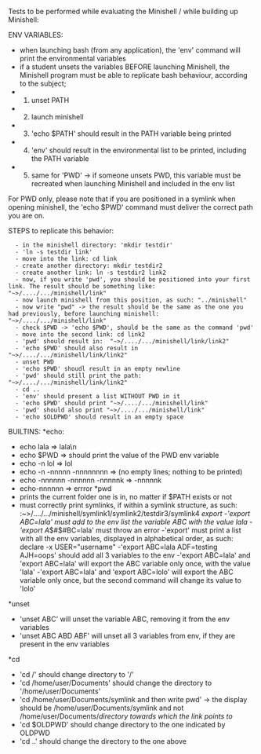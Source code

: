Tests to be performed while evaluating the Minishell / while building up Minishell:


ENV VARIABLES:
  - when launching bash (from any application), the 'env' command will print the environmental variables
  - if a student unsets the variables BEFORE launching Minishell, the Minishell program must be able to replicate bash behaviour, according to the subject;
  -  1) unset PATH
  -  2) launch minishell
  -  3) 'echo $PATH' should result in the PATH variable being printed
  -  4) 'env' should result in the environmental list to be printed, including the PATH variable
  -  5) same for 'PWD' -> if someone unsets PWD, this variable must be recreated when launching Minishell and included in the env list
 
 For PWD only, please note that if you are positioned in a symlink when opening minishell, the 'echo $PWD' command must deliver the correct path you are on.
 
  STEPS to replicate this behavior:
  
      - in the minishell directory: 'mkdir testdir'
      - 'ln -s testdir link'
      - move into the link: cd link
      - create another directory: mkdir testdir2
      - create another link: ln -s testdir2 link2
      - now, if you write 'pwd', you should be positioned into your first link. The result should be something like: "~>/..../.../minishell/link"
      - now launch minishell from this position, as such: "../minishell"
      - now write "pwd" -> the result should be the same as the one you had previously, before launching minishell: "~>/..../.../minishell/link"
      - check $PWD -> 'echo $PWD', should be the same as the command 'pwd'
      - move into the second link: cd link2
      - 'pwd' should result in:  "~>/..../.../minishell/link/link2"
      - 'echo $PWD' should also result in "~>/..../.../minishell/link/link2"
      - unset PWD
      - 'echo $PWD' shoudl result in an empty newline
      - 'pwd' should still print the path: "~>/..../.../minishell/link/link2"
      - cd ..
      - 'env' should present a list WITHOUT PWD in it
      - 'echo $PWD' should print "~>/..../.../minishell/link"
      - 'pwd' should also print "~>/..../.../minishell/link"
      - 'echo $OLDPWD' should result in an empty space

BUILTINS:
*echo:
  - echo lala => lala\n
  - echo $PWD => should print the value of the PWD env variable
  - echo -n lol => lol
  - echo -n -nnnnn -nnnnnnnn => (no empty lines; nothing to be printed)
  - echo -nnnnnn -nnnnnn -nnnnnk => -nnnnnk
  - echo-nnnnnn => errror
*pwd
  - prints the current folder one is in, no matter if $PATH exists or not
  - must correctly print symlinks, if within a symlink structure, as such: :~>/..../.../minishell/symlink1/symlink2/testdir3/symlink4
*export
  -'export ABC=lala' must add to the env list the variable ABC with the value lala
  -'export A*$#$#BC=lala' must throw an error
  -'export' must print a list with all the env variables, displayed in alphabetical order, as such:
          declare -x USER="username"
  -'export ABC=lala ADF=testing AJH=oops' should add all 3 variables to the env
  -'export ABC=lala' and 'export ABC=lala' will export the ABC variable only once, with the value 'lala'
  -'export ABC=lala' and 'export ABC=lolo' will export the ABC variable only once, but the second command will change its value to 'lolo'

*unset
  - 'unset ABC' will unset the variable ABC, removing it from the env variables
  - 'unset ABC ABD ABF' will unset all 3 variables from env, if they are present in the env variables

*cd
  - 'cd /' should change directory to '/'
  - 'cd /home/user/Documents' should change the directory to '/home/user/Documents'
  - 'cd /home/user/Documents/symlink and then write pwd' -> the display should be /home/user/Documents/symlink and not /home/user/Documents/*directory towards which the link points to*
  - 'cd $OLDPWD' should change directory to the one indicated by OLDPWD
  - 'cd ..' should change the directory to the one above
